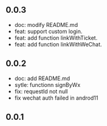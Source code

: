 ## 0.0.3
* doc: modify README.md
* feat: support custom login.
* feat: add function linkWithTicket.
* feat: add function linkWithWeChat.

## 0.0.2
* doc: add README.md
* sytle: functionn signByWx
* fix: requestId not null
* fix wechat auth failed in androd11
## 0.0.1
